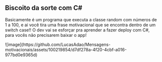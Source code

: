 ## Biscoito da sorte com C#
<p>Basicamente é um programa que executa a classe random com números de 1 a 100, e ai você tira uma frase motivacional que se encontra dentro de um switch case!! O dev vai se esforçar pra 
aprender a fazer deploy com C#, para vocês não precisarem baixar o app!</p>
![image](https://github.com/LucasAdao/Mensagens-motivacionais/assets/100219854/d7df278a-4f20-4cbf-a016-977bd0e9365d)
